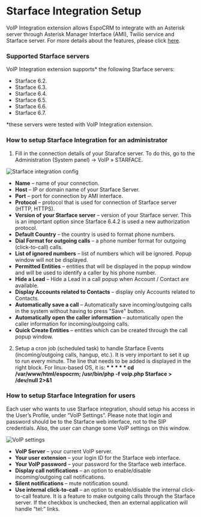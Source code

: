 # Starface Integration Setup

VoIP Integration extension allows EspoCRM to integrate with an Asterisk server through Asterisk Manager Interface (AMI), Twilio service and Starface server. For more details about the features, please click [here](https://www.espocrm.com/features/voip-integration/).

### Supported Starface servers

VoIP Integration extension supports* the following Starface servers:

* Starface 6.2.
* Starface 6.3.
* Starface 6.4.
* Starface 6.5.
* Starface 6.6.
* Starface 6.7.

\*these servers were tested with VoIP Integration extension.

### How to setup Starface Integration for an administrator

1. Fill in the connection details of your Starafce server. To do this, go to the Administration (System panel) -> VoIP » STARFACE.

![Starface integration config](https://github.com/Max18061989/documentation/extensions/voip-integration/starface_1.png)

* **Name** – name of your connection.
* **Host** – IP or domain name of your Starface Server.
* **Port** – port for connection by AMI interface.
* **Protocol** – protocol that is used for connection of Starface server (HTTP, HTTPS).
* **Version of your Starface server** – version of your Starface server. This is an important option since Starface 6.4.2 is used a new authorization protocol.
* **Default Country** – the country is used to format phone numbers.
* **Dial Format for outgoing calls** – a phone number format for outgoing (click-to-call) calls.
* **List of ignored numbers** – list of numbers which will be ignored. Popup window will not be displayed.
* **Permitted Entities** – entities that will be displayed in the popup window and will be used to identify a caller by his phone number.
* **Hide a Lead** – Hide a Lead in a call popup when Account / Contact are available.
* **Display Accounts related to Contacts** – display only Accounts related to Contacts.
* **Automatically save a call** – Automatically save incoming/outgoing calls in the system without having to press "Save" button.
* **Automatically open the caller information** – automatically open the caller information for incoming/outgoing calls.
* **Quick Create Entities** – entities which can be created through the call popup window.

2. Setup a cron job (scheduled task) to handle Starface Events (incoming/outgoing calls, hangup, etc.). It is very important to set it up to run every minute. The line that needs to be added is displayed in the right block. For linux-based OS, it is:
**\* \* \* \* \* cd /var/www/html/espocrm; /usr/bin/php -f voip.php Starface > /dev/null 2>&1**

### How to setup Starface Integration for users

Each user who wants to use Starface integration, should setup his access in the User’s Profile, under “VoIP Settings”. Please note that login and password should be to the Starface web interface, not to the SIP credentials. Also, the user can change some VoIP settings on this window.

![VoIP settings](https://github.com/Max18061989/documentation/extensions/voip-integration/starface_2.png)

* **VoIP Server** – your current VoIP server.
* **Your user extension** – your login ID for the Starface web interface.
* **Your VoIP password** – your password for the Starface web interface.
* **Display call notifications** – an option to enable/disable incoming/outgoing call notifications.
* **Silent notifications** – mute notification sound.
* **Use internal click-to-call** – an option to enable/disable the internal click-to-call feature. It is a feature to make outgoing calls through the Starface server. If the checkbox is unchecked, then an external application will handle “tel:” links.
